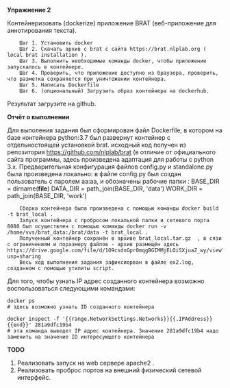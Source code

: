 
**Упражнение 2**


Контейнеризовать (dockerize) приложение BRAT (веб-приложение для аннотирования
текста).


		Шаг 1. Установить docker
		Шаг 2. Скачать архив с brat с сайта https://brat.nlplab.org ( local brat installation ).
		Шаг 3. Выполнить необходимые команды docker, чтобы приложение запускалось в контейнере.
		Шаг 4. Проверить, что приложение доступно из браузера, проверить, что разметка сохраняется при уничтожении контейнера.
		Шаг 5. Написать Dockerfile
		Шаг 6. (опциональный) Загрузить образ контейнера на dockerhub.


Результат загрузите на github.



**Отчёт о выполнении**

Для выполения задания  был сформирован файл Dockerfile, в котором на базе контейнера python:3.7 был развернут контейнер с отдельностоящей установкой brat. исходный код получен из репозитория https://github.com/nlplab/brat (в отличие от официального сайта программы, здесь произведена адаптация для работы с python 3.х. Предварительная конфигурация файлов config.py и standalone.py была произведена локально: в файле config.py был создан пользователь с паролем аа:аа, и обозначены 
рабочие папки :
		BASE_DIR = dirname(__file__)
		DATA_DIR = path_join(BASE_DIR, 'data')
		WORK_DIR = path_join(BASE_DIR, 'work')



		Сборка контейнера была произведена с помощью команды docker build -t brat_local .
		Запуск контейнера с пробросом локальной папки и сетевого порта 8080 был осуществлен с помощью команды docker run -v /home/vvs/brat_data:/brat/data -t brat_local .
		Полученный контейнер сохранён в архиве brat_local.tar.gz  , в сязи с ограничениям и поразмеру файлов - архив размещён здесь https://drive.google.com/file/d/1O9csdnGpr0mqgBGIMMjELOiSXjuaZ_wy/view?usp=sharing
		Весь ход выполнения задания зафиксиорван в файле ex2.log, созданном с помощью утилиты script.
		
		
Для того, чтобы узнать IP адрес созданного контейнера возможно воспользоваться следующими командами:

```
docker ps
# здесь возможно узнать ID созданного контейнера

docker inspect -f '{{range.NetworkSettings.Networks}}{{.IPAddress}}{{end}}' 281a9dfc19b4
# эта команда выведет IP адрес контейнера. Значение 281a9dfc19b4 надо заменить на значение ID интересующего контейнера
```



**TODO**


1. Реализовать запуск на web сервере apache2 .
2. Реализовать проброс портов на внешний физический сетевой интерфейс. 
